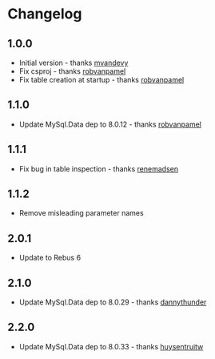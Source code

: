 # Changelog

## 1.0.0
* Initial version - thanks [mvandevy]
* Fix csproj - thanks [robvanpamel]
* Fix table creation at startup - thanks [robvanpamel]

## 1.1.0
* Update MySql.Data dep to 8.0.12 - thanks [robvanpamel]

## 1.1.1
* Fix bug in table inspection - thanks [renemadsen]

## 1.1.2
* Remove misleading parameter names

## 2.0.1
* Update to Rebus 6

## 2.1.0
* Update MySql.Data dep to 8.0.29 - thanks [dannythunder]

## 2.2.0
* Update MySql.Data dep to 8.0.33 - thanks [huysentruitw]

[huysentruitw]: https://github.com/huysentruitw
[mvandevy]: https://github.com/mvandevy
[renemadsen]: https://github.com/renemadsen
[robvanpamel]: https://github.com/robvanpamel
[dannythunder]: https://github.com/dannythunder
